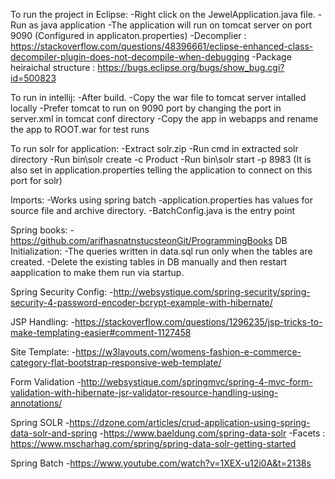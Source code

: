 To run the project in Eclipse:
	-Right click on the JewelApplication.java file.
	-Run as java application
	-The application will run on tomcat server on port 9090 (Configured in applicaton.properties)
	-Decomplier : https://stackoverflow.com/questions/48396661/eclipse-enhanced-class-decompiler-plugin-does-not-decompile-when-debugging
	-Package heiraichal structure : https://bugs.eclipse.org/bugs/show_bug.cgi?id=500823
	
To run in intellij:
	-After build.
	-Copy the war file to tomcat server intalled locally
	-Prefer tomcat to run on 9090 port by changing the port in server.xml in tomcat conf directory
	-Copy the app in webapps and rename the app to ROOT.war for test runs
	
To run solr for application:
	-Extract solr.zip
	-Run cmd in extracted solr directory
	-Run bin\solr create -c Product
	-Run bin\solr start -p 8983 (It is also set in application.properties telling the application to connect on this port for solr)
	
Imports:
	-Works using spring batch
	-application.properties has values for source file and archive directory.
	-BatchConfig.java is the entry point

Spring books:
	-https://github.com/arifhasnatnstucsteonGit/ProgrammingBooks
DB Initialization:
	-The queries written in data.sql run only when the tables are created.
	-Delete the existing tables in DB manually and then restart aapplication to make them run via startup.
	
Spring Security Config:
	-http://websystique.com/spring-security/spring-security-4-password-encoder-bcrypt-example-with-hibernate/
	
JSP Handling:
	-https://stackoverflow.com/questions/1296235/jsp-tricks-to-make-templating-easier#comment-1127458

Site Template:
	-https://w3layouts.com/womens-fashion-e-commerce-category-flat-bootstrap-responsive-web-template/
	
Form Validation
	-http://websystique.com/springmvc/spring-4-mvc-form-validation-with-hibernate-jsr-validator-resource-handling-using-annotations/

Spring SOLR
	-https://dzone.com/articles/crud-application-using-spring-data-solr-and-spring
	-https://www.baeldung.com/spring-data-solr
	-Facets : https://www.mscharhag.com/spring/spring-data-solr-getting-started
	
Spring Batch
	-https://www.youtube.com/watch?v=1XEX-u12i0A&t=2138s